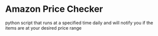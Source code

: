 # Amazon Price Checker
python script that runs at a specified time daily and will notify you if the items are at your desired price range
